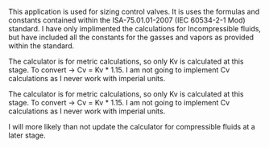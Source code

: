 This application is used for sizing control valves. It is uses the formulas and constants contained within the ISA-75.01.01-2007 (IEC 60534-2-1 Mod) standard. I have only implimented the calculations for Incompressible fluids, but have included all the constants for the gasses and vapors as provided within the standard.

The calculator is for metric calculations, so only Kv is calculated at this stage. To convert -> Cv = Kv * 1.15. I am not going to implement Cv calculations as I never work with imperial units.

The calculator is for metric calculations, so only Kv is calculated at this stage. To convert -> Cv = Kv * 1.15. I am not going to implement Cv calculations as I never work with imperial units.

I will more likely than not update the calculator for compressible fluids at a later stage. 
